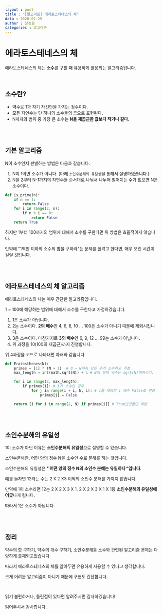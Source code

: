 ```yaml
---
layout : post
title : "[알고리즘] 에라토스테네스의 체"
data : 2020-02-25
author : 장성원
categories : 알고리즘
---
```


# 에라토스테네스의 체

에라토스테네스의 체는 **소수**를 구할 때 유용하게 활용되는 알고리즘입니다.

<br>

## 소수란?

- 약수로 1과 자기 자신만을 가지는 정수이다.
- 모든 자연수는 단 하나의 소수들의 곱으로 표현된다.
- N까지의 범위 중 가장 큰 소수는 **N을 제곱근한 값보다 작거나 같다.**

<br>

<br>

## 기본 알고리즘

N이 소수인지 판별하는 방법은 다음과 같습니다.

1. N이 1이면 소수가 아니다. (아래 `소인수분해의 유일성`을 통해서 설명하였습니다.)
2. N을 2부터 N-1까지의 자연수들 순서대로 나눠서 나누어 떨어지는 수가 없으면 N은 소수이다.

```python
def is_prime(n):
    if n == 1:
        return False
    for i in range(2, n):
        if n % i == 0:
            return False
    return True	
```

하지만 1부터 100까지의 범위에 대해서 소수를 구한다면 위 방법은 효율적이지 않습니다.

만약에 "1백만 이하의 소수의 합을 구하라"는 문제를 풀려고 한다면, 매우 오랜 시간이 걸릴 것입니다.

<br>

<br>

## 에라토스테네스의 체 알고리즘

에라토스테네스의 체는 매우 간단한 알고리즘입니다.

1 ~ 100에 해당하는 범위에 대해서 소수를 구한다고 가정하겠습니다.

1. 1은 소수가 아닙니다. 
2. 2는 소수이다. **2의 배수**인 4, 6, 8, 10 ... 100은 소수가 아니기 때문에 제외시킵니다.
3. 3은 소수이다. 마찬가지로 **3의 배수**인 6, 9, 12 ... 99는 소수가 아닙니다.
4. 위 과정을 10(100의 제곱근)까지 진행합니다.



위 4과정을 코드로 나타내면 아래와 같습니다.

```python
def Eratosthenes(N):
    primes = [1] * (N + 1)  # 0 ~ N까지 모든 수가 소수라고 가정
    max_length = int(math.sqrt(N)) + 1 # N의 최대 약수는 sqrt(N)이하이다.

    for i in range(2, max_length):
        if primes[i]: # i가 소수인 경우
            for j in range(i + i, N, i): # i를 제외한 i 배수 False로 변경
                primes[j] = False

    return [i for i in range(2, N) if primes[i]] # True인것들만 리턴
```

<br>

<br>

## 소인수분해의 유일성

1이 소수가 아닌 이유는 **소인수분해의 유일성**으로 설명할 수 있습니다.

소인수분해란, 어떤 양의 정수 N을 소수인 수로 분해를 하는 것입니다.

소인수분해의 유일성은 **''어떤 양의 정수 N의 소인수 분해는 유일하다''입니다.**

예를 들자면 12라는 수는 2 X 2 X3 이외의 소인수 분해를 가지지 않습니다.

만약에 1이 소수라면 12는 2 X 2 X 3 X 1, 2 X 2 X 3 X 1 X 1등 **소인수분해의 유일성에 어긋**나게 됩니다.

따라서 1은 소수가 아닙니다.

<br>

<br>

## 정리

약수의 합 구하기, 약수의 개수 구하기, 소인수분해등 소수와 관련된 알고리즘 문제는 다양하게 출제되고있습니다.

따라서 에라토스테네스의 체를 알아두면 유용하게 사용할 수 있다고 생각합니다.

크게 어려운 알고리즘이 아니기 때문에 구현도 간단합니다.

<br>



읽기 불편하거나, 틀린점이 있다면 알려주시면 감사하겠습니다!

읽어주셔서 감사합니다.